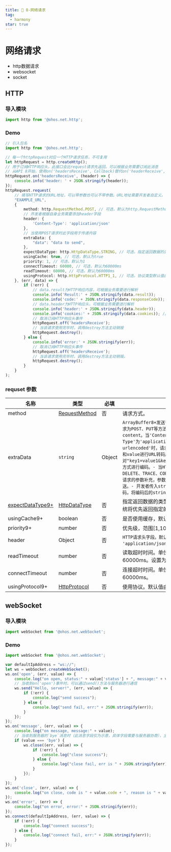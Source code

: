 ```yaml
---
title: 🦋 8-网络请求
tag:
  - harmony
star: true
---
```


# 网络请求

- http数据请求
- websocket
- socket



## HTTP

### 导入模块

```ts
import http from '@ohos.net.http';
```

### Demo

```ts
// 引入包名
import http from '@ohos.net.http';

// 每一个httpRequest对应一个HTTP请求任务，不可复用
let httpRequest = http.createHttp();
// 用于订阅HTTP响应头，此接口会比request请求先返回。可以根据业务需要订阅此消息
// 从API 8开始，使用on('headersReceive', Callback)替代on('headerReceive', AsyncCallback)。 8+
httpRequest.on('headersReceive', (header) => {
    console.info('header: ' + JSON.stringify(header));
});
httpRequest.request(
    // 填写HTTP请求的URL地址，可以带参数也可以不带参数。URL地址需要开发者自定义。请求的参数可以在extraData中指定
    "EXAMPLE_URL",
    {
        method: http.RequestMethod.POST, // 可选，默认为http.RequestMethod.GET
        // 开发者根据自身业务需要添加header字段
        header: {
            'Content-Type': 'application/json'
        },
        // 当使用POST请求时此字段用于传递内容
        extraData: {
            "data": "data to send",
        },
        expectDataType: http.HttpDataType.STRING, // 可选，指定返回数据的类型
        usingCache: true, // 可选，默认为true
        priority: 1, // 可选，默认为1
        connectTimeout: 60000, // 可选，默认为60000ms
        readTimeout: 60000, // 可选，默认为60000ms
        usingProtocol: http.HttpProtocol.HTTP1_1, // 可选，协议类型默认值由系统自动指定
    }, (err, data) => {
        if (!err) {
            // data.result为HTTP响应内容，可根据业务需要进行解析
            console.info('Result:' + JSON.stringify(data.result));
            console.info('code:' + JSON.stringify(data.responseCode));
            // data.header为HTTP响应头，可根据业务需要进行解析
            console.info('header:' + JSON.stringify(data.header));
            console.info('cookies:' + JSON.stringify(data.cookies)); // 8+
            // 取消订阅HTTP响应头事件
            httpRequest.off('headersReceive');
            // 当该请求使用完毕时，调用destroy方法主动销毁
            httpRequest.destroy();
        } else {
            console.info('error:' + JSON.stringify(err));
            // 取消订阅HTTP响应头事件
            httpRequest.off('headersReceive');
            // 当该请求使用完毕时，调用destroy方法主动销毁。
            httpRequest.destroy();
        }
    }
);
```

### requset 参数

| 名称                                                         | 类型                                                         | 必填   | 说明                                                         |
| ------------------------------------------------------------ | ------------------------------------------------------------ | ------ | ------------------------------------------------------------ |
| method                                                       | [RequestMethod](https://developer.harmonyos.com/cn/docs/documentation/doc-references-V3/js-apis-http-0000001478061929-V3#ZH-CN_TOPIC_0000001523968386__requestmethod) | 否     | 请求方式。                                                   |
| extraData                                                    | `string `                                                    | Object | `ArrayBuffer8+发送请求的额外数据。- 当HTTP请求为POST、PUT等方法时，此字段为HTTP请求的content。当'Content-Type'为'application/x-www-form-urlencoded'时，请求提交的信息主体数据应在key和value进行URL转码后按照键值对"key1=value1&key2=value2&key3=value3"的方式进行编码。- 当HTTP请求为GET、OPTIONS、DELETE、TRACE、CONNECT等方法时，此字段为HTTP请求的参数补充，参数内容会拼接到URL中进行发送。- 开发者传入string对象，开发者需要自行编码，将编码后的string传入。` |
| [expectDataType9+](https://developer.harmonyos.com/cn/docs/documentation/doc-references-V3/js-apis-http-0000001478061929-V3#ZH-CN_TOPIC_0000001523968386__entry809654898152951p0) | [HttpDataType](https://developer.harmonyos.com/cn/docs/documentation/doc-references-V3/js-apis-http-0000001478061929-V3#ZH-CN_TOPIC_0000001523968386__httpdatatype9) | 否     | 指定返回数据的类型。如果设置了此参数，系统将优先返回指定的类型。 |
| usingCache9+                                                 | boolean                                                      | 否     | 是否使用缓存，默认为true。                                   |
| priority9+                                                   | number                                                       | 否     | 优先级，范围[1,1000]，默认是1。                              |
| header                                                       | Object                                                       | 否     | `HTTP请求头字段。默认{'Content-Type': 'application/json'}。` |
| readTimeout                                                  | number                                                       | 否     | 读取超时时间。单位为毫秒（ms），默认为60000ms。设置为0表示不会出现超时情况。 |
| connectTimeout                                               | number                                                       | 否     | 连接超时时间。单位为毫秒（ms），默认为60000ms。              |
| usingProtocol9+                                              | [HttpProtocol](https://developer.harmonyos.com/cn/docs/documentation/doc-references-V3/js-apis-http-0000001478061929-V3#ZH-CN_TOPIC_0000001523968386__httpprotocol9) | 否     | 使用协议。默认值由系统自动指定。                             |

## webSocket

### 导入模块

```ts
import webSocket from '@ohos.net.webSocket';
```

### Demo

```ts
import webSocket from '@ohos.net.webSocket';

var defaultIpAddress = "ws://";
let ws = webSocket.createWebSocket();
ws.on('open', (err, value) => {
    console.log("on open, status:" + value['status'] + ", message:" + value['message']);
    // 当收到on('open')事件时，可以通过send()方法与服务器进行通信
    ws.send("Hello, server!", (err, value) => {
        if (!err) {
            console.log("send success");
        } else {
            console.log("send fail, err:" + JSON.stringify(err));
        }
    });
});
ws.on('message', (err, value) => {
    console.log("on message, message:" + value);
    // 当收到服务器的`bye`消息时（此消息字段仅为示意，具体字段需要与服务器协商），主动断开连接
    if (value === 'bye') {
        ws.close((err, value) => {
            if (!err) {
                console.log("close success");
            } else {
                console.log("close fail, err is " + JSON.stringify(err));
            }
        });
    }
});
ws.on('close', (err, value) => {
    console.log("on close, code is " + value.code + ", reason is " + value.reason);
});
ws.on('error', (err) => {
    console.log("on error, error:" + JSON.stringify(err));
});
ws.connect(defaultIpAddress, (err, value) => {
    if (!err) {
        console.log("connect success");
    } else {
        console.log("connect fail, err:" + JSON.stringify(err));
    }
});
```

